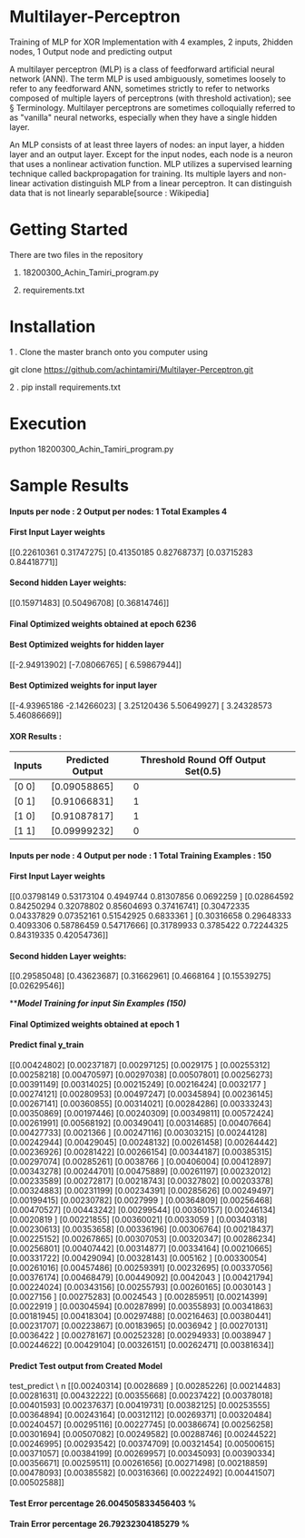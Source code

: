 # Multilayer-Perceptron

Training of MLP for XOR Implementation with 4 examples, 2 inputs, 2hidden nodes, 1 Output node and predicting output

A multilayer perceptron (MLP) is a class of feedforward artificial neural network (ANN). The term MLP is used ambiguously, sometimes loosely to refer to any feedforward ANN, sometimes strictly to refer to networks composed of multiple layers of perceptrons (with threshold activation); see § Terminology. Multilayer perceptrons are sometimes colloquially referred to as "vanilla" neural networks, especially when they have a single hidden layer.

An MLP consists of at least three layers of nodes: an input layer, a hidden layer and an output layer. Except for the input nodes, each node is a neuron that uses a nonlinear activation function. MLP utilizes a supervised learning technique called backpropagation for training. Its multiple layers and non-linear activation distinguish MLP from a linear perceptron. It can distinguish data that is not linearly separable[source : Wikipedia]

# Getting Started
There are two files in the repository
 1. 18200300_Achin_Tamiri_program.py
 
 2. requirements.txt
 
 # Installation
 
 1 . Clone the master branch onto you computer using 
 
 git clone https://github.com/achintamiri/Multilayer-Perceptron.git
 
 2 . pip install requirements.txt
 
 # Execution
 python 18200300_Achin_Tamiri_program.py
 
 # Sample Results
 
#### Inputs per node : 2 Output per nodes:  1 Total Examples 4
 
#### First Input Layer weights

 [[0.22610361 0.31747275]
 [0.41350185 0.82768737]
 [0.03715283 0.84418771]]

 #### Second hidden Layer weights:
 
 [[0.15971483]
 [0.50496708]
 [0.36814746]]
 
#### Final Optimized weights obtained at epoch 6236

#### Best Optimized weights for hidden layer

 [[-2.94913902]
 [-7.08066765]
 [ 6.59867944]]
 
 #### Best Optimized weights for input  layer
 
 [[-4.93965186 -2.14266023]
 [ 3.25120436  5.50649927]
 [ 3.24328573  5.46086669]]

#### XOR Results :

| Inputs | Predicted Output | Threshold Round Off Output Set(0.5) |   |   |
|--------|------------------|-------------------------------------|---|---|
| [0 0]  | [0.09058865]     | 0                                   |   |   |
| [0 1]  | [0.91066831]     | 1                                   |   |   |
| [1 0]  | [0.91087817]     | 1                                   |   |   |
| [1 1]  | [0.09999232]     | 0                                   |   |   |

#### Inputs per node :  4 Output per node : 1 Total Training Examples : 150

#### First Input Layer weights

 [[0.03798149 0.53173104 0.4949744  0.81307856 0.0692259 ]
 [0.02864592 0.84250294 0.32078802 0.85604693 0.37416741]
 [0.30472335 0.04337829 0.07352161 0.51542925 0.6833361 ]
 [0.30316658 0.29648333 0.4093306  0.58786459 0.54717666]
 [0.31789933 0.3785422  0.72244325 0.84319335 0.42054736]]
 
 #### Second hidden Layer weights:
 
 [[0.29585048]
 [0.43623687]
 [0.31662961]
 [0.4668164 ]
 [0.15539275]
 [0.02629546]]
 
*****Model Training for input Sin Examples (150)***

#### Final Optimized weights obtained at epoch 1

#### Predict final y_train
 
 [[0.00424802]
 [0.00237187]
 [0.00297125]
 [0.0029175 ]
 [0.00255312]
 [0.00258218]
 [0.00470597]
 [0.00297038]
 [0.00507801]
 [0.00256273]
 [0.00391149]
 [0.00314025]
 [0.00215249]
 [0.00216424]
 [0.0032177 ]
 [0.00274121]
 [0.00280953]
 [0.00497247]
 [0.00345894]
 [0.00236145]
 [0.00267141]
 [0.00360855]
 [0.00314021]
 [0.00284286]
 [0.00333243]
 [0.00350869]
 [0.00197446]
 [0.00240309]
 [0.00349811]
 [0.00572424]
 [0.00261991]
 [0.00568192]
 [0.00349041]
 [0.00314685]
 [0.00407664]
 [0.00427733]
 [0.0021366 ]
 [0.00247116]
 [0.00303215]
 [0.00244128]
 [0.00242944]
 [0.00429045]
 [0.00248132]
 [0.00261458]
 [0.00264442]
 [0.00236926]
 [0.00281422]
 [0.00266154]
 [0.00344187]
 [0.00385315]
 [0.00297074]
 [0.00285261]
 [0.0038766 ]
 [0.00406004]
 [0.00412897]
 [0.00343278]
 [0.00244701]
 [0.00475889]
 [0.00261197]
 [0.00232012]
 [0.00233589]
 [0.00272817]
 [0.00218743]
 [0.00327802]
 [0.00203378]
 [0.00324883]
 [0.00231199]
 [0.00234391]
 [0.00285626]
 [0.00249497]
 [0.00199415]
 [0.00230782]
 [0.0027999 ]
 [0.00364809]
 [0.00256468]
 [0.00470527]
 [0.00443242]
 [0.00299544]
 [0.00360157]
 [0.00246134]
 [0.0020819 ]
 [0.00221855]
 [0.00360021]
 [0.0033059 ]
 [0.00340318]
 [0.00230613]
 [0.00353658]
 [0.00336196]
 [0.00306764]
 [0.00218437]
 [0.00225152]
 [0.00267865]
 [0.00307053]
 [0.00320347]
 [0.00286234]
 [0.00256801]
 [0.00407442]
 [0.00314877]
 [0.00334164]
 [0.00210665]
 [0.00331722]
 [0.00429094]
 [0.00328143]
 [0.005162  ]
 [0.00330054]
 [0.00261016]
 [0.00457486]
 [0.00259391]
 [0.00232695]
 [0.00337056]
 [0.00376174]
 [0.00468479]
 [0.00449092]
 [0.0042043 ]
 [0.00421794]
 [0.00224024]
 [0.00343156]
 [0.00255793]
 [0.00260165]
 [0.0030143 ]
 [0.0027156 ]
 [0.00275283]
 [0.0024543 ]
 [0.00285951]
 [0.00214399]
 [0.0022919 ]
 [0.00304594]
 [0.00287899]
 [0.00355893]
 [0.00341863]
 [0.00181945]
 [0.00418304]
 [0.00297488]
 [0.00216463]
 [0.00380441]
 [0.00231707]
 [0.00223867]
 [0.00183965]
 [0.0036942 ]
 [0.00270131]
 [0.0036422 ]
 [0.00278167]
 [0.00252328]
 [0.00294933]
 [0.0038947 ]
 [0.00244622]
 [0.00429104]
 [0.00326151]
 [0.00262471]
 [0.00381634]]
 
#### Predict Test output from Created Model

test_predict \ n [[0.00240314]
 [0.0028689 ]
 [0.00285226]
 [0.00214483]
 [0.00281631]
 [0.00432222]
 [0.00355668]
 [0.00237422]
 [0.00378018]
 [0.00401593]
 [0.00237637]
 [0.00419731]
 [0.00382125]
 [0.00253555]
 [0.00364894]
 [0.00243164]
 [0.00312112]
 [0.00269371]
 [0.00320484]
 [0.00240457]
 [0.00295116]
 [0.00227745]
 [0.00386674]
 [0.00256258]
 [0.00301694]
 [0.00507082]
 [0.00249582]
 [0.00288746]
 [0.00244522]
 [0.00246995]
 [0.00293542]
 [0.00374709]
 [0.00321454]
 [0.00500615]
 [0.00371057]
 [0.00384199]
 [0.00269957]
 [0.00345093]
 [0.00390334]
 [0.00356671]
 [0.00259511]
 [0.00261656]
 [0.00271498]
 [0.00218859]
 [0.00478093]
 [0.00385582]
 [0.00316366]
 [0.00222492]
 [0.00441507]
 [0.00502588]]
 
#### Test Error percentage  26.004505833456403 %

#### Train Error percentage 26.79232304185279 %

